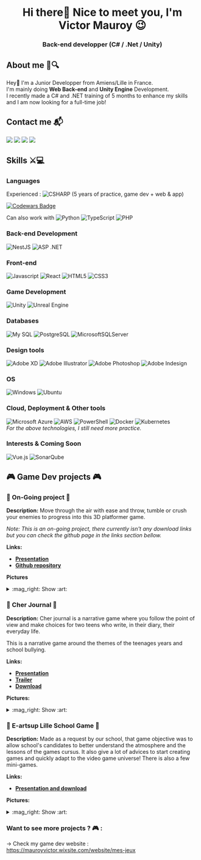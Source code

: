 <h1 align="center">Hi there👋 Nice to meet you, I'm Victor Mauroy 😉</h1>
<h3 align="center"><b>Back-end developper (C# / .Net / Unity)</b></h3>

## About me 📰🔍
Hey🙂 I'm a Junior Developper from Amiens/Lille in France. <br>
I'm mainly doing **Web Back-end** and **Unity Engine** Development. <br>
I recently made a C# and .NET training of 5 months to enhance my skills and I am now looking for a full-time job!

## **Contact me 📬**
<a target="_blank" href="https://www.linkedin.com/in/victor-mauroy-01803a1a5/"><img src="https://img.shields.io/badge/linkedin-%230077B5.svg?&style=for-the-badge&logo=linkedin&logoColor=white" /></a>
<a href="mailto:mauroy.victor@gmail.com"><img src="https://img.shields.io/badge/gmail-%23D14836.svg?&style=for-the-badge&logo=gmail&logoColor=white" /></a>
<a href="https://github.com/VictorMauroy/VictorMauroy/blob/main/CV_VictorMauroy.pdf"><img src="https://img.shields.io/badge/CV%20-%20Resume-ea580f?style=for-the-badge" /></a>
<a href="https://mauroyvictor.wixsite.com/website"><img src="https://img.shields.io/badge/Game_Dev_Portfolio-black?style=for-the-badge&logo=Google-chrome&logoColor=white)" /></a>

## Skills ⚔💻

### Languages 
Experienced : ![CSHARP](https://img.shields.io/badge/C_Sharp-168214.svg?style=flat&logo=csharp&logoColor=white) 
(5 years of practice, game dev + web & app)

[![Codewars Badge](https://www.codewars.com/users/VictorMauroy/badges/large)](https://www.codewars.com/users/VictorMauroy)

Can also work with 
![Python](https://img.shields.io/badge/python-3776AB.svg?style=flat&logo=python&logoColor=white)
![TypeScript](https://img.shields.io/badge/typescript-3178C6.svg?style=flat&logo=typescript&logoColor=white)
![PHP](https://img.shields.io/badge/PHP-777BB4.svg?style=flat&logo=php&logoColor=white)

### Back-end Development
![NestJS](https://img.shields.io/badge/nestjs-23E0234E.svg?style=for-the-badge&logo=nestjs&logoColor=white)
![ASP .NET](https://img.shields.io/badge/ASP_.NET-512BD4.svg?style=for-the-badge&logo=dotnet&logoColor=white)

### Front-end
![Javascript](https://img.shields.io/badge/javascript-168214.svg?style=flat&logo=javascript&logoColor=white)
![React](https://img.shields.io/badge/react-%2320232a.svg?style=for-the-badge&logo=react&logoColor=%2361DAFB)
![HTML5](https://img.shields.io/badge/HTML5-E34F26.svg?style=flat&logo=html5&logoColor=white)
![CSS3](https://img.shields.io/badge/CSS3-1572B6.svg?style=flat&logo=css3&logoColor=white)

### Game Development
![Unity](https://img.shields.io/badge/-Unity-black?style=for-the-badge&logo=unity&logoColor=white)
![Unreal Engine](https://img.shields.io/badge/-Unreal_Engine-0E1128?style=for-the-badge&logo=unrealengine&logoColor=white)

### Databases
![My SQL](https://img.shields.io/badge/-mysql-4479A1?style=for-the-badge&logo=mysql&logoColor=white)
![PostgreSQL](https://img.shields.io/badge/-PostgreSQL-4169E1?style=for-the-badge&logo=postgresql&logoColor=white)
![MicrosoftSQLServer](https://img.shields.io/badge/Microsoft%20SQL%20Server-CC2927?style=for-the-badge&logo=microsoft%20sql%20server&logoColor=white)

### Design tools
![Adobe XD](https://img.shields.io/badge/-Adobe_XD-FF61F6?style=for-the-badge&logo=adobexd&logoColor=white)
![Adobe Illustrator](https://img.shields.io/badge/-Adobe_Illustrator-FF9A00?style=for-the-badge&logo=adobeillustrator&logoColor=white)
![Adobe Photoshop](https://img.shields.io/badge/-Adobe_Photoshop-31A8FF?style=for-the-badge&logo=adobephotoshop&logoColor=white)
![Adobe Indesign](https://img.shields.io/badge/-Adobe_Indesign-FF3366?style=for-the-badge&logo=adobeindesign&logoColor=white)

### OS 
![Windows](https://img.shields.io/badge/-Windows-0078D6?style=for-the-badge&logo=windows&logoColor=white)
![Ubuntu](https://img.shields.io/badge/-Ubuntu-E95420?style=for-the-badge&logo=ubuntu&logoColor=white)

### Cloud, Deployment & Other tools
![Microsoft Azure](https://img.shields.io/badge/-Microsoft_Azure-0078D4?style=for-the-badge&logo=microsoftazure&logoColor=white)
![AWS](https://img.shields.io/badge/AWS-%23FF9900.svg?style=for-the-badge&logo=amazon-aws&logoColor=white)
![PowerShell](https://img.shields.io/badge/PowerShell-%235391FE.svg?style=for-the-badge&logo=powershell&logoColor=white)
![Docker](https://img.shields.io/badge/docker-%230db7ed.svg?style=for-the-badge&logo=docker&logoColor=white)
![Kubernetes](https://img.shields.io/badge/kubernetes-%23326ce5.svg?style=for-the-badge&logo=kubernetes&logoColor=white)
<br />
*For the above technologies, I still need more practice.*

### Interests & Coming Soon
![Vue.js](https://img.shields.io/badge/vuejs-%2335495e.svg?style=for-the-badge&logo=vuedotjs&logoColor=%234FC08D)
![SonarQube](https://img.shields.io/badge/SonarQube-black?style=for-the-badge&logo=sonarqube&logoColor=4E9BCD)

## :video_game: Game Dev projects :video_game:

### :european_castle: On-Going project :construction:
**Description:** 
Move through the air with ease and throw, tumble or crush your enemies to progress into this 3D platformer game.

*Note: This is an on-going project, there currently isn't any download links but you can check the github page in the links section bellow.*

**Links:**
- [**Presentation**](https://mauroyvictor.wixsite.com/website/currentproject)
- [**Github repository**](https://github.com/VictorMauroy/The-Hardest-Dungeon)

**Pictures**
<details>
<summary>:mag_right: Show :art:</summary>
<img src="resources/TheHardestDungeon/MainCharProjectionMode.png" width="320" height="200" alt="Dungeon power" />
<img src="resources/TheHardestDungeon/hardestDungeon_huntsystem.gif" width="320" height="200" alt="Dungeon hunt system" />
<img src="resources/TheHardestDungeon/HardestDungeon_Projection.gif" width="320" height="200" alt="Dungeon enemy control" />
<img src="resources/TheHardestDungeon/hardestDungeon_jumpOnEnemies.gif" width="320" height="200" alt="Dungeon fights" />
</details>

### :book: Cher Journal :orange_book:
**Description:** Cher journal is a narrative game where you follow the point of view and make choices for two teens who write, in their diary, their everyday life.

This is a narrative game around the themes of the teenages years and school bullying.

**Links:** 
- [**Presentation**](https://mauroyvictor.wixsite.com/website/cher-journal) 
- [**Trailer**](https://www.youtube.com/watch?v=xudUMBcEUQ4)
- [**Download**](https://roman-grzegorzewski.itch.io/cher-journal)

**Pictures:**
<details>
<summary>:mag_right: Show :art:</summary>
<img src="resources/CherJournal/CherJournalWilliam.png" width="320" height="200" alt="William Diary" />
<img src="resources/CherJournal/CherJournalAudrey.png" width="320" height="200" alt="Audrey Diary" />
<img src="resources/CherJournal/TurnPagesGIF.gif" width="320" height="200" alt="Game View" />
<img src="resources/CherJournal/CherJournal_Eyes.gif" width="320" height="200" alt="Important Choice" />
</details>

### :office: E-artsup Lille School Game :art:
**Description:**
Made as a request by our school, that game objective was to allow school's candidates to better understand the atmosphere and the lessons of the games cursus. It also give a lot of advices to start creating games and quickly adapt to the video game universe! There is also a few mini-games.

**Links:** 
- [**Presentation and download**](https://mauroyvictor.wixsite.com/website/l-%C3%A9cole-e-artsup-lille)

**Pictures:**
<details>
<summary>:mag_right: Show :art:</summary>
<img src="resources/ProjetEcoleEartGif.gif" width="500" height="300" alt="E-Art game gif" />
</details>

### **Want to see more projects ?** :video_game: :
-> Check my game dev website : https://mauroyvictor.wixsite.com/website/mes-jeux
